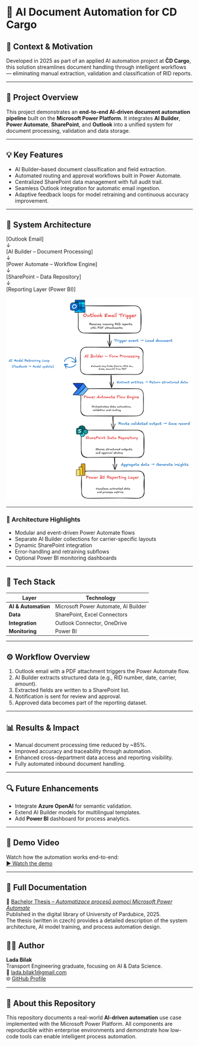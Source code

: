 # 🧠 AI Document Automation for CD Cargo  

## 📘 Context & Motivation

Developed in 2025 as part of an applied AI automation project at **ČD Cargo**, this solution streamlines
document handling through intelligent workflows — eliminating manual extraction, validation and classification of RID reports.

---

## 🚀 Project Overview

This project demonstrates an **end-to-end AI-driven document automation pipeline** built on the **Microsoft Power Platform**.
It integrates **AI Builder**, **Power Automate**, **SharePoint**, and **Outlook** into a unified system for document processing,
validation and data storage.

---

## 💡 Key Features  

- AI Builder–based document classification and field extraction.  
- Automated routing and approval workflows built in Power Automate.  
- Centralized SharePoint data management with full audit trail.  
- Seamless Outlook integration for automatic email ingestion.  
- Adaptive feedback loops for model retraining and continuous accuracy improvement.    

---

## 🧩 System Architecture  

[Outlook Email]  
↓  
[AI Builder – Document Processing]  
↓  
[Power Automate – Workflow Engine]  
↓  
[SharePoint – Data Repository]  
↓  
[Reporting Layer (Power BI)]

<p align="center">
  <img src="assets/diagram.png" alt="AI Workflow Architecture" width="800"/>
</p>

---

### 🧠 Architecture Highlights  

- Modular and event-driven Power Automate flows  
- Separate AI Builder collections for carrier-specific layouts  
- Dynamic SharePoint integration  
- Error-handling and retraining subflows  
- Optional Power BI monitoring dashboards  

---

## 🧱 Tech Stack  

| Layer | Technology |
|-------|-------------|
| **AI & Automation** | Microsoft Power Automate, AI Builder |
| **Data** | SharePoint, Excel Connectors |
| **Integration** | Outlook Connector, OneDrive |
| **Monitoring** | Power BI |

---

## ⚙️ Workflow Overview  

1. Outlook email with a PDF attachment triggers the Power Automate flow.  
2. AI Builder extracts structured data (e.g., RID number, date, carrier, amount).  
3. Extracted fields are written to a SharePoint list.  
4. Notification is sent for review and approval.  
5. Approved data becomes part of the reporting dataset.

---

## 📊 Results & Impact  
- Manual document processing time reduced by ~85%.  
- Improved accuracy and traceability through automation.  
- Enhanced cross-department data access and reporting visibility.  
- Fully automated inbound document handling.

---

## 🔍 Future Enhancements  
- Integrate **Azure OpenAI** for semantic validation.  
- Extend AI Builder models for multilingual templates.  
- Add **Power BI** dashboard for process analytics.

---

## 🎥 Demo Video
Watch how the automation works end-to-end:  
[▶️ Watch the demo](https://youtu.be/di_E78TTW4k)

---

## 📘 Full Documentation
📄 [Bachelor Thesis – *Automatizace procesů pomocí Microsoft Power Automate*](https://hdl.handle.net/10195/85703)  
Published in the digital library of University of Pardubice, 2025.  
The thesis (written in czech) provides a detailed description of the system architecture, AI model training, and process automation design.

## 👩‍💻 Author  
**Lada Bilak**  
Transport Engineering graduate, focusing on AI & Data Science.  
📧 lada.bilak1@gmail.com  
🌐 [GitHub Profile](https://github.com/bilaklada)

---

## 📘 About this Repository  
This repository documents a real-world **AI-driven automation** use case implemented with the Microsoft Power Platform.
All components are reproducible within enterprise environments and demonstrate how low-code tools can enable intelligent process automation.
